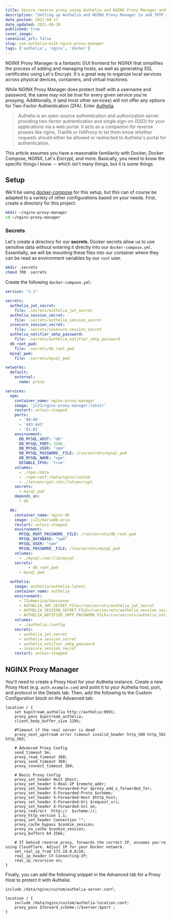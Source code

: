 ```yaml
---
title: Secure reverse proxy using Authelia and NGINX Proxy Manager and Docker
description: "Setting up Authelia and NGINX Proxy Manager to add TOTP and password protection to your hosted services."
date_posted: 2021-08-17
date_updated: 2021-08-20
published: true
cover_image:
canonical_url: false
slug: use-authelia-with-nginx-proxy-manager
tags: ['authelia', 'nginx', 'docker']
---
```


NGINX Proxy Manager is a fantastic GUI frontend for NGINX that simplifies the process of adding and managing hosts, as well as generating SSL certificates using Let's Encrypt. It's a great way to organize local services across physical devices, containers, and virtual machines.

While NGINX Proxy Manager does protect itself with a username and password, the same may not be true for every given service you're proxying. Additionally, it (and most other services) will not offer any options for Two-Factor Authentication (2FA). Enter [Authelia](https://github.com/authelia/authelia).

> Authelia is an open-source authentication and authorization server providing two-factor authentication and single sign-on (SSO) for your applications via a web portal. It acts as a companion for reverse proxies like nginx, Traefik or HAProxy to let them know whether requests should either be allowed or redirected to Authelia's portal for authentication.

This article assumes you have a reasonable familiarity with Docker, Docker Compose, NGINX, Let's Encrypt, and more. Basically, you need to know the specific things I know -- which isn't many things, but it is some things.

## Setup
We'll be using [docker-compose](https://docs.docker.com/compose/) for this setup, but this can of course be adapted to a variety of other configurations based on your needs. First, create a directory for this project:

```bash
mkdir ~/nginx-proxy-manager
cd ~/nginx-proxy-manager
```

### Secrets
Let's create a directory for our __secrets__. Docker secrets allow us to use sensitive data without entering it directly into our `docker-compose.yml`. Essentially, we will be mounting these files into our container where they can be read as environment variables by our `root` user.

```bash
mkdir .secrets
chmod 700 .secrets
```

Create the following `docker-compose.yml`:

```yaml
version: "2.1"

secrets:
  authelia_jwt_secret:
    file: .secrets/authelia_jwt_secret
  authelia_session_secret:
    file: .secrets/authelia_session_secret
  insecure_session_secret:
    file: .secrets/insecure_session_secret
  authelia_notifier_smtp_password:
    file: .secrets/authelia_notifier_smtp_password
  db_root_pwd:
    file: .secrets/db_root_pwd
  mysql_pwd:
    file: .secrets/mysql_pwd

networks:
  default:
    external:
      name: proxy

services:
  npm:
    container_name: nginx-proxy-manager
    image: 'jc21/nginx-proxy-manager:latest'
    restart: unless-stopped
    ports:
      - '80:80'
      - '443:443'
      - '81:81'
    environment:
      DB_MYSQL_HOST: "db"
      DB_MYSQL_PORT: 3306
      DB_MYSQL_USER: "npm"
      DB_MYSQL_PASSWORD__FILE: /run/secrets/mysql_pwd
      DB_MYSQL_NAME: "npm"
      DISABLE_IPV6: 'true'
    volumes:
      - ./npm:/data
      - ./npm-conf:/data/nginx/custom
      - ./letsencrypt:/etc/letsencrypt
    secrets:
      - mysql_pwd
    depends_on:
      - db

  db:
    container_name: nginx-db
    image: jc21/mariadb-aria
    restart: unless-stopped
    environment:
      MYSQL_ROOT_PASSWORD__FILE: /run/secrets/db_root_pwd
      MYSQL_DATABASE: "npm"
      MYSQL_USER: "npm"
      MYSQL_PASSWORD__FILE: /run/secrets/mysql_pwd
    volumes:
      - ./mysql:/var/lib/mysql
    secrets:
          - db_root_pwd
      - mysql_pwd

  authelia:
    image: authelia/authelia:latest
    container_name: authelia
    environment:
      - TZ=America/Vancouver
      - AUTHELIA_JWT_SECRET_FILE=/run/secrets/authelia_jwt_secret
      - AUTHELIA_SESSION_SECRET_FILE=/run/secrets/authelia_session_secret
      - AUTHELIA_NOTIFIER_SMTP_PASSWORD_FILE=/run/secrets/authelia_notifier_smtp_password
    volumes:
      - ./authelia:/config
    secrets:
      - authelia_jwt_secret
      - authelia_session_secret
      - authelia_notifier_smtp_password
      - insecure_session_secret
    restart: unless-stopped
```

## NGINX Proxy Manager

You'll need to create a Proxy Host for your Authelia instance. Create a new Proxy Host (e.g. `auth.example.com`) and point it to your Authelia host, port, and protocol in the Details tab. Then, add the following to the Custom Configuration block on the Advanced tab:

```nginx
location / {
    set $upstream_authelia http://authelia:9091;
    proxy_pass $upstream_authelia;
    client_body_buffer_size 128k;

    #Timeout if the real server is dead
    proxy_next_upstream error timeout invalid_header http_500 http_502 http_503;

    # Advanced Proxy Config
    send_timeout 5m;
    proxy_read_timeout 360;
    proxy_send_timeout 360;
    proxy_connect_timeout 360;

    # Basic Proxy Config
    proxy_set_header Host $host;
    proxy_set_header X-Real-IP $remote_addr;
    proxy_set_header X-Forwarded-For $proxy_add_x_forwarded_for;
    proxy_set_header X-Forwarded-Proto $scheme;
    proxy_set_header X-Forwarded-Host $http_host;
    proxy_set_header X-Forwarded-Uri $request_uri;
    proxy_set_header X-Forwarded-Ssl on;
    proxy_redirect  http://  $scheme://;
    proxy_http_version 1.1;
    proxy_set_header Connection "";
    proxy_cache_bypass $cookie_session;
    proxy_no_cache $cookie_session;
    proxy_buffers 64 256k;

    # If behind reverse proxy, forwards the correct IP, assumes you're using Cloudflare. Adjust IP for your Docker network.
    set_real_ip_from 172.19.0.0/16;
    real_ip_header CF-Connecting-IP;
    real_ip_recursive on;
}
```

Finally, you can add the following snippet in the Advanced tab for a Proxy Host to protect it with Authelia:

```nginx
include /data/nginx/custom/authelia-server.conf;

location / {
    include /data/nginx/custom/authelia-location.conf;
    proxy_pass $forward_scheme://$server:$port ;
}
```
